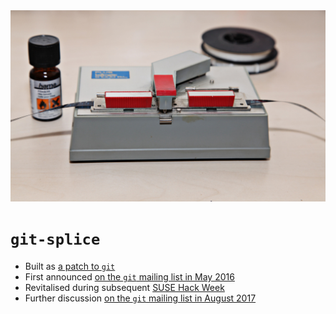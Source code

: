 <!-- .slide: data-state="blank-slide" class="full-screen" id="splice" data-menu-title="git-splice" data-timing="40" -->
<img alt="Splicing video tape" src="images/splice.jpg"/>


<!-- .slide: data-state="normal" id="splice-transplant" data-menu-title="splice and transplant" data-timing="40" -->
# `git-splice`

*   Built as [a patch to `git`](https://github.com/git/git/compare/master...aspiers:splice)
*   <!-- .element: class="fragment" -->
    First announced [on the `git` mailing list in May
    2016](https://public-inbox.org/git/20160527140811.GB11256@pacific.linksys.moosehall/)
*   <!-- .element: class="fragment" -->
    Revitalised during subsequent [SUSE Hack Week](https://hackweek.suse.com/about)
*   <!-- .element: class="fragment" -->
    Further discussion [on the `git` mailing list in August
    2017](https://public-inbox.org/git/20170801011421.veyuviur3mi4hjir@pacific.linksys.moosehall/)
